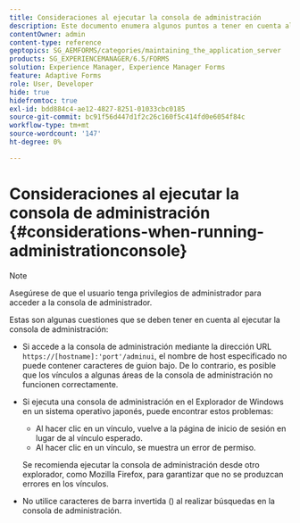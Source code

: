 ```yaml
---
title: Consideraciones al ejecutar la consola de administración
description: Este documento enumera algunos puntos a tener en cuenta al ejecutar la consola de administración.
contentOwner: admin
content-type: reference
geptopics: SG_AEMFORMS/categories/maintaining_the_application_server
products: SG_EXPERIENCEMANAGER/6.5/FORMS
solution: Experience Manager, Experience Manager Forms
feature: Adaptive Forms
role: User, Developer
hide: true
hidefromtoc: true
exl-id: bdd884c4-ae12-4827-8251-01033cbc0185
source-git-commit: bc91f56d447d1f2c26c160f5c414fd0e6054f84c
workflow-type: tm+mt
source-wordcount: '147'
ht-degree: 0%

---
```


# Consideraciones al ejecutar la consola de administración {#considerations-when-running-administrationconsole}

>[!NOTE]
> 
> Asegúrese de que el usuario tenga privilegios de administrador para acceder a la consola de administrador.

Estas son algunas cuestiones que se deben tener en cuenta al ejecutar la consola de administración:

* Si accede a la consola de administración mediante la dirección URL `https://[hostname]:'port'/adminui`, el nombre de host especificado no puede contener caracteres de guion bajo. De lo contrario, es posible que los vínculos a algunas áreas de la consola de administración no funcionen correctamente.
* Si ejecuta una consola de administración en el Explorador de Windows en un sistema operativo japonés, puede encontrar estos problemas:

   * Al hacer clic en un vínculo, vuelve a la página de inicio de sesión en lugar de al vínculo esperado.
   * Al hacer clic en un vínculo, se muestra un error de permiso.

  Se recomienda ejecutar la consola de administración desde otro explorador, como Mozilla Firefox, para garantizar que no se produzcan errores en los vínculos.

* No utilice caracteres de barra invertida () al realizar búsquedas en la consola de administración.
